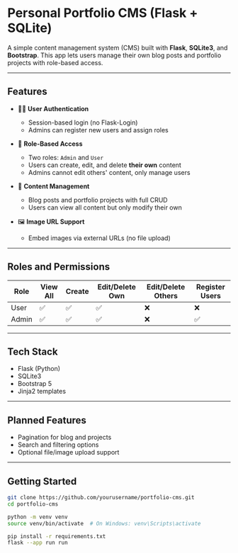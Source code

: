 # Personal Portfolio CMS (Flask + SQLite)

A simple content management system (CMS) built with **Flask**, **SQLite3**, and **Bootstrap**. This app lets users manage their own blog posts and portfolio projects with role-based access.

---

## Features

- 🧑‍💻 **User Authentication**  
  - Session-based login (no Flask-Login)  
  - Admins can register new users and assign roles

- 🔐 **Role-Based Access**  
  - Two roles: `Admin` and `User`  
  - Users can create, edit, and delete **their own** content  
  - Admins cannot edit others' content, only manage users

- 📝 **Content Management**  
  - Blog posts and portfolio projects with full CRUD  
  - Users can view all content but only modify their own

- 🖼️ **Image URL Support**  
  - Embed images via external URLs (no file upload)

---

## Roles and Permissions

| Role   | View All | Create | Edit/Delete Own | Edit/Delete Others | Register Users |
|--------|----------|--------|-----------------|--------------------|----------------|
| User   | ✅        | ✅      | ✅               | ❌                  | ❌             |
| Admin  | ✅        | ✅      | ✅               | ❌                  | ✅             |

---

## Tech Stack

- Flask (Python)  
- SQLite3  
- Bootstrap 5  
- Jinja2 templates  

---

## Planned Features

- Pagination for blog and projects  
- Search and filtering options  
- Optional file/image upload support  

---

## Getting Started

```bash
git clone https://github.com/yourusername/portfolio-cms.git
cd portfolio-cms

python -m venv venv
source venv/bin/activate  # On Windows: venv\Scripts\activate

pip install -r requirements.txt
flask --app run run

